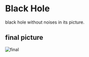# Black Hole

black hole without noises in its picture.

## final picture
![final](https://user-images.githubusercontent.com/79134287/140607201-837b6777-d071-4258-9876-3cd0fbfc5d9f.jpg)
